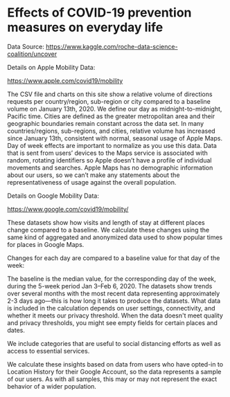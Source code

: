 # Effects of COVID-19 prevention measures on everyday life

Data Source: https://www.kaggle.com/roche-data-science-coalition/uncover

Details on Apple Mobility Data:

https://www.apple.com/covid19/mobility

The CSV file and charts on this site show a relative volume of directions requests per country/region, sub-region or city compared to a baseline volume on January 13th, 2020. We define our day as midnight-to-midnight, Pacific time. Cities are defined as the greater metropolitan area and their geographic boundaries remain constant across the data set. In many countries/regions, sub-regions, and cities, relative volume has increased since January 13th, consistent with normal, seasonal usage of Apple Maps. Day of week effects are important to normalize as you use this data. Data that is sent from users’ devices to the Maps service is associated with random, rotating identifiers so Apple doesn’t have a profile of individual movements and searches. Apple Maps has no demographic information about our users, so we can’t make any statements about the representativeness of usage against the overall population.

Details on Google Mobility Data:

https://www.google.com/covid19/mobility/

These datasets show how visits and length of stay at different places change compared to a baseline. We calculate these changes using the same kind of aggregated and anonymized data used to show popular times for places in Google Maps.

Changes for each day are compared to a baseline value for that day of the week:

The baseline is the median value, for the corresponding day of the week, during the 5-week period Jan 3–Feb 6, 2020.
The datasets show trends over several months with the most recent data representing approximately 2-3 days ago—this is how long it takes to produce the datasets.
What data is included in the calculation depends on user settings, connectivity, and whether it meets our privacy threshold. When the data doesn't meet quality and privacy thresholds, you might see empty fields for certain places and dates.

We include categories that are useful to social distancing efforts as well as access to essential services.

We calculate these insights based on data from users who have opted-in to Location History for their Google Account, so the data represents a sample of our users. As with all samples, this may or may not represent the exact behavior of a wider population.
